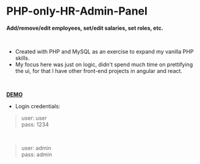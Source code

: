 # PHP-only-HR-Admin-Panel
**Add/remove/edit employees, set/edit salaries, set roles, etc.**

<br />

- Created with PHP and MySQL as an exercise to expand my vanilla PHP skills.  
- My focus here was just on logic, didn't spend much time on prettifying the ui, for that I have other front-end projects in angular and react.

<br />

**[DEMO](https://demos.canalfoto.org/php-only-hr-admin/)**


- Login credentials:
> user: user  
> pass: 1234  

<br />

> user: admin  
> pass: admin  

